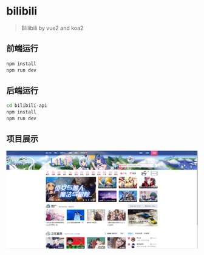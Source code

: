 # bilibili

> Blilibili by vue2 and koa2

## 前端运行

``` bash
npm install
npm run dev
```

## 后端运行

``` bash
cd bilibili-api
npm install
npm run dev
```

## 项目展示

 <img src="./src/assets/images/show.png" align=center />
